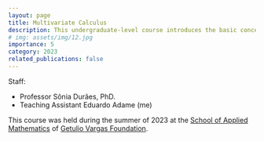```yaml
---
layout: page
title: Multivariate Calculus
description: This undergraduate-level course introduces the basic concepts of multivariate calculus, including partial derivatives, multiple integrals, and vector calculus. The course also covers the basics of linear algebra.
# img: assets/img/12.jpg
importance: 5
category: 2023
related_publications: false
---
```


Staff:

- Professor Sônia Durães, PhD.
- Teaching Assistant Eduardo Adame (me)

This course was held during the summer of 2023 at the [School of Applied Mathematics](https://emap.fgv.br/en) of [Getulio Vargas Foundation](https://portal.fgv.br/en).